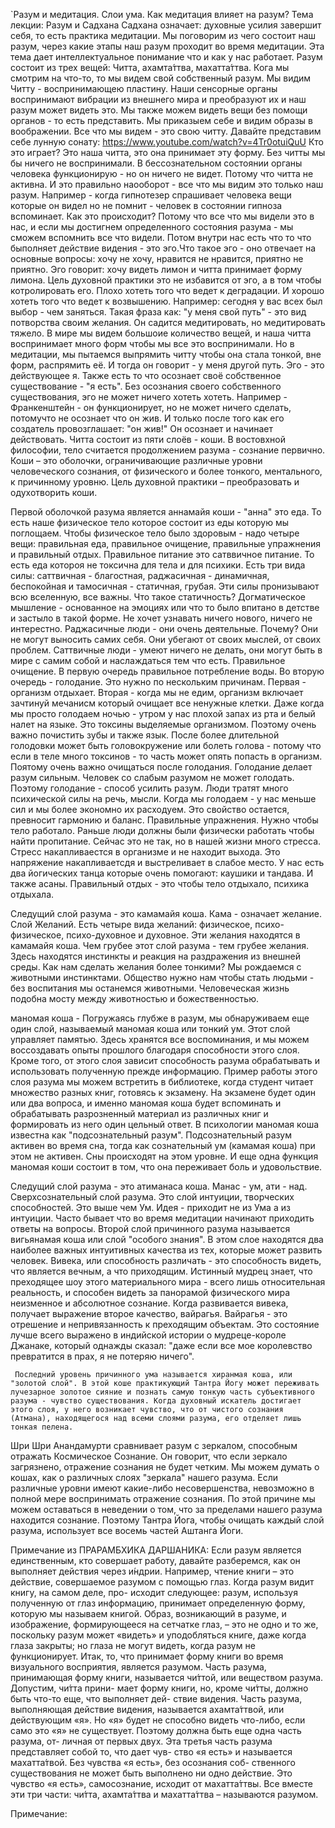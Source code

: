 `Разум и медитация. Слои ума. Как медитация влияет на разум?
Тема лекции: Разум и Садхана 
Садхана означает: духовные усилия завершит себя, то есть практика медитации.
Мы поговорим из чего состоит наш разум, через какие этапы наш разум проходит во время медитации. Эта тема дает интеллектуальное понимание что и как у нас работает.
Разум состоит из трех вещей: Читта, ахамта́ттва, махатта́ттва. 
Кога мы смотрим на что-то, то мы видем свой собственный разум.
Мы видим Читту - воспринимающею пластину. Наши сенсорные органы воспринимают вибрации из внешнего мира и преобразуют их и наш разум может видеть это. Мы также можем видеть вещи без помощи органов - то есть представить. Мы приказыем себе и видим образы в воображении. Все что мы видем - это свою читту.
Давайте представим себе лунную сонату: https://www.youtube.com/watch?v=4Tr0otuiQuU
Кто это играет? Это наша читта, это она принимает эту форму. Без читты мы бы ничего не воспринимали. В бессознательном состоянии органы человека функционирую - но он ничего не видет. Потому что читта не активна. И это правильно наооборот - все что мы видим это только наш разум. Например - когда гипнотезер спрашивает человека вещи которые он видел но не помнит - человек в состоянии гипноза вспоминает. Как это происходит? Потому что все что мы видели это в нас, и если мы достигнем определенного состояния разума - мы сможем вспомнить все что видели. 
Потом внутри нас есть что то что быполняет действие видения - это эго.Что такое эго - оно отвечает на основные вопросы: хочу не хочу, нравится не нравится, приятно не приятно. Эго говорит: хочу видеть лимон и читта принимает форму лимона.
Цель духовной практики это не избавится от эго, а в том чтобы котролировать его. Плохо хотеть того что ведет к деградации. И хорошо хотеть того что ведет к возвышению. Например: сегодня у вас всех был выбор - чем заняться. Такая фраза как: "у меня свой путь" - это вид потворства своим желания. Он садится медитировать, но медитировать тяжело. В мире мы видем большоие количество вещей, и наша читта воспринимает много форм чтобы мы все это воспринимали. Но в медитации, мы пытаемся выпрямить читту чтобы она стала тонкой, вне форм, распрямить её.  И тогда он говорит - у меня другой путь. Эго - это действующее я. 
Также есть то что осознает своё собственное существование - "я есть". Без осознания своего собственного существования, эго не может ничего хотеть хотеть. Например - Франкенштейн - он функционирует, но не может ничего сделать, потомучто не осознает что он жив. И только после того как его создатель провозглашает: "он жив!" Он осознает и начинает действовать. 
Читта состоит из пяти слоёв - коши.
В востовхной философии, тело считается продолжением разума - сознание первично.
Коши – это оболочки, ограничивающие различные уровни человеческого сознания, от физического и более тонкого, ментального, к причинному уровню. Цель духовной практики – преобразовать и одухотворить коши. 


Первой оболочкой разума является аннамайя коши - "анна" это еда. То есть наше физическое тело которое состоит из еды которую мы поглощаем.
Чтобы физическое тело было здоровым - надо четыре вещи: правильная еда, правильное очищение, правильные упражнения и правильный отдых. Правильное питание это сатввичное питание. То есть еда котороя не токсична для тела и для психики. 
Есть три вида силы: саттвичная - благостная, раджасичная - динамичная, беспокойная и тамосичная - статичная, грубая. Эти силы пронизывают всю вселенную, все важны. Что такое статичность? Догматическое мышление - основанное на эмоциях или что то было впитано в детстве и застыло в такой форме. Не хочет узнавать ничего нового, ничего не интерестно. 
Раджасичные люди - они очень деятельные. Почему? Они не могут выносить самих себя. Они убегают от своих мыслей, от своих проблем. Саттвичные люди - умеют ничего не делать, они могут быть в мире с самим собой и наслаждаться тем что есть. 
Правильное очищение. В первую очередь правильное потребление воды. Во вторую очередь - голодание. Это нужно по нескольким причинам. Первая - организм отдыхает. Вторая - когда мы не едим, организм включает зачтинуй мечанисм который очищает все ненужные клетки. Даже когда мы просто голодаем ночью - утром у нас плохой запах из рта и белый налет на языке. Это токсины выделяемые организмом. Поэтому очень важно почистить зубы и также язык. После более длительной голодовки может быть головокружение или болеть голова - потому что если в теле много токсинов - то часть может опять попасть в организм. Поятому очень важно очищаться после голодания. Голодание делает разум сильным. Человек со слабым разумом не может голодать. Поэтому голодание - способ усилить разум. Люди тратят много психической силы на речь, мысли. Когда мы голодаем - у нас меньше сил и мы более экономно их расходуем. Это свойство остается, превносит гармонию и баланс.
Правильные упражнения. Нужно чтобы тело работало. Раньше люди должны были физически работать чтобы найти пропитание. Сейчас это не так, но в нашей жизни много стресса. Стресс накапливаестся в организме и не находит выхода. Это напряжение накапливаетсдя и выстреливает в слабое место. У нас есть два йогических танца которые очень помогают: каушики и тандава. И также асаны. Правильный отдых - это чтобы тело отдыхало, психика отдыхала. 

Следущий слой разума - это камамайя коша. Кама - означает желание. Слой Желаний. Есть четыре вида желаний: физическое, психо-физическое, психо-духовное и духовное. Эти желания находятся в камамайя коша. Чем грубее этот слой разума - тем грубее желания. Здесь находятся инстинкты и реакция на раздражения из внешней среды. Как нам сделать желания более тонкими? Мы рождаемся с животными инстинктами. Общество нужно нам чтобы стать людьми - без воспитания мы останемся животными. Человеческая жизнь подобна мосту между животностью и божественностью. 

маномая коша - Погружаясь глубже в разум, мы обнаруживаем еще один слой, называемый маномая коша или тонкий ум. Этот слой управляет памятью. Здесь хранятся все воспоминания, и мы можем воссоздавать опыты прошлого благодаря способности этого слоя. Кроме того, от этого слоя зависит способность разума обрабатывать и использовать полученную прежде информацию. Пример работы этого слоя разума мы можем встретить в библиотеке, когда студент читает множество разных книг, готовясь к экзамену. На экзамене будет один или два вопроса, и именно маномая коша будет вспоминать и обрабатывать разрозненный материал из различных книг и формировать из него один цельный ответ.
В психологии маномая коша известна как "подсознательный разум". Подсознательный разум активен во время сна, тогда как сознательный ум (камамая коша) при этом не активен. Сны происходят на этом уровне. И еще одна функция маномая коши состоит в том, что она переживает боль и удовольствие.

Следущий слой разума - это атиманаса коша. Манас - ум, ати - над. Сверхсознательный слой разума. Это слой интуиции, творческих способностей. Это выше чем Ум. Идея - приходит не из Ума а из интуиции. Часто бывает что во время медитации начинают приходить ответы на вопросы. 
     Второй слой причинного разума называется вигьянамая коша или слой "особого знания". В этом слое находятся два наиболее важных интуитивных качества из тех, которые может развить человек. Вивека, или способность различать - это способность видеть, что является вечным, а что приходящим. Истинный мудрец знает, что преходящее шоу этого материального мира - всего лишь относительная реальность, и способен видеть за панорамой физического мира неизменное и абсолютное сознание. Когда развивается вивека, получает выражение второе качество, вайрагья. Вайрагья - это отрешение и непривязанность к преходящим объектам. Это состояние лучше всего выражено в индийской истории о мудреце-короле Джанаке, который однажды сказал: "даже если все мое королевство превратится в прах, я не потеряю ничего".

     Последний уровень причинного ума называется хиранмая коша, или "золотой слой". В этой коше практикующий Тантра Йогу может переживать лучезарное золотое сияние и познать самую тонкую часть субъективного разума - чувство существования. Когда духовный искатель достигает этого слоя, у него возникает чувство, что от чистого сознания (Атмана), находящегося над всеми слоями разума, его отделяет лишь тонкая пелена.

Шри Шри Анандамурти сравнивает разум с зеркалом, способным отражать Космическое Сознание. Он говорит, что если зеркало загрязнено, отражение сознания не будет четким. Мы можем думать о кошах, как о различных слоях "зеркала" нашего разума. Если различные уровни имеют какие-либо несовершенства, невозможно в полной мере воспринимать отражение сознания. По этой причине мы можем оставаться в неведении о том, что за пределами нашего разума находится сознание. Поэтому Тантра Йога, чтобы очищать каждый слой разума, использует все восемь частей Аштанга Йоги.


Примечание из ПРАРАМБХИКА ДАРШАНИКА:
Если разум является единственным, кто совершает работу, давайте разберемся,
как он выполняет действия через и́ндрии. Например, чтение книги – это действие,
совершаемое разумом с помощью глаз. Когда разум видит книгу, на самом деле, про-
исходит следующее: разум, используя полученную от глаз информацию, принимает
определенную форму, которую мы называем книгой. Образ, возникающий в разуме,
и изображение, формирующееся на сетчатке глаз, – это не одно и то же, поскольку
разум может «видеть» и уподобляться книге, даже когда глаза закрыты; но глаза не
могут видеть, когда разум не функционирует. Итак, то, что принимает форму книги
во время визуального восприятия, является разумом. Часть разума, принимающая
форму книги, называется чи́ттой, или веществом разума. Допустим, чи́тта прини-
мает форму книги, но, кроме чи́тты, должно быть что-то еще, что выполняет дей-
ствие видения. Часть разума, выполняющая действие видения, называется
ахамта́ттвой, или действующим «я». Но «я» будет не способно видеть что-либо,
если само это «я» не существует. Поэтому должна быть еще одна часть разума, от-
личная от первых двух. Эта третья часть разума представляет собой то, что дает чув-
ство «я есть» и называется махатта́твой. Без чувства «я есть», без осознания соб-
ственного существования не может быть выполнено ни одно действие. Это чувство
«я есть», самосознание, исходит от махатта́ттвы. Все вместе эти
три части: чи́тта, ахамта́ттва и махатта́ттва – называются разумом.

Примечание:


